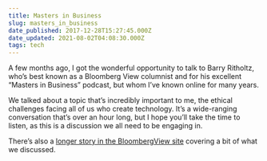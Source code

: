 ```yaml
---
title: Masters in Business
slug: masters_in_business
date_published: 2017-12-28T15:27:45.000Z
date_updated: 2021-08-02T04:08:30.000Z
tags: tech
---
```


A few months ago, I got the wonderful opportunity to talk to Barry Ritholtz, who’s best known as a Bloomberg View columnist and for his excellent “Masters in Business” podcast, but whom I’ve known online for many years.

We talked about a topic that’s incredibly important to me, the ethical challenges facing all of us who create technology. It’s a wide-ranging conversation that’s over an hour long, but I hope you’ll take the time to listen, as this is a discussion we all need to be engaging in.

There’s also a [longer story in the BloombergView site](https://www.bloomberg.com/view/articles/2018-01-02/-making-the-tech-world-more-humane-and-ethical) covering a bit of what we discussed.
